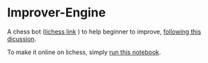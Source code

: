 # Improver-Engine
A chess bot ([lichess link](https://lichess.org/@/Imporver-Engine) ) to help beginner to improve, [following this dicussion](https://lichess.org/forum/general-chess-discussion/idea-a-noob-training-bot-that-plays-randomly-but-always-punishes-hanging-pieces#10).

To make it online on lichess, simply [run this notebook](https://colab.research.google.com/drive/190_eBqviomJnLrnDAbrUcYtaq6X-RD0K?usp=sharing).
